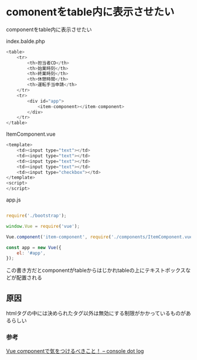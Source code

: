 # comonentをtable内に表示させたい

componentをtable内に表示させたい


index.balde.php

```php
<table>
    <tr>
        <th>担当者CD</th>
        <th>始業時刻</th>
        <th>終業時刻</th>
        <th>休憩時間</th>
        <th>運転手当申請</th>
    </tr>
    <tr>
        <div id="app">
            <item-component></item-component>
        </div>
    </tr>
</table>
```

ItemComponent.vue

```php
<template>
    <td><input type="text"></td>
    <td><input type="text"></td>
    <td><input type="text"></td>
    <td><input type="text"></td>
    <td><input type="checkbox"></td>
</template>
<script>
</script>
```

app.js

```javascript

require('./bootstrap');

window.Vue = require('vue');

Vue.component('item-component', require('./components/ItemComponent.vue').default);

const app = new Vue({
    el: '#app',
});
```

この書き方だとcomponentがtableからはじかれtableの上にテキストボックスなどが配置される

## 原因

htmlタグの中には決められたタグ以外は無効にする制限がかかっているものがあるらしい

### 参考

[Vue componentで気をつけるべきこと！ – console dot log](https://blog.capilano-fw.com/?p=523)